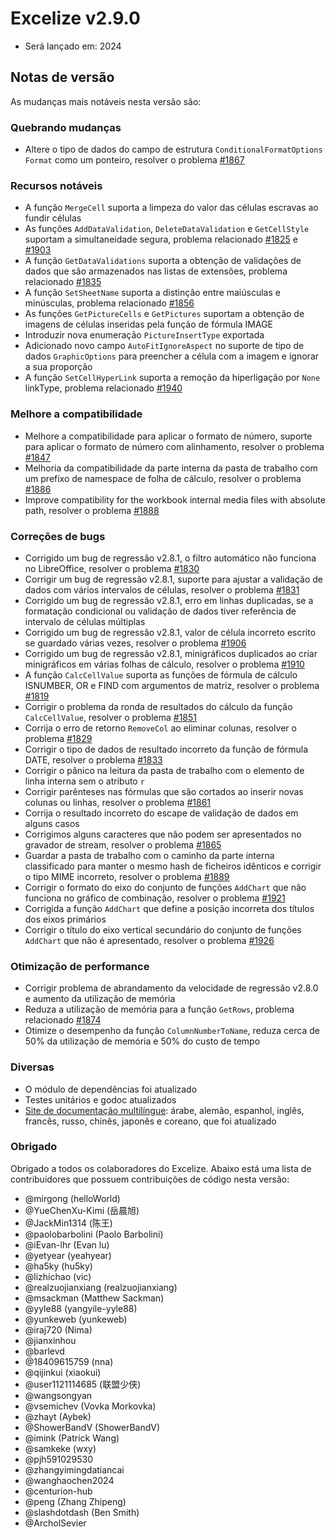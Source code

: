 # Excelize v2.9.0

* Será lançado em: 2024

## Notas de versão

As mudanças mais notáveis nesta versão são:

### Quebrando mudanças

* Altere o tipo de dados do campo de estrutura `ConditionalFormatOptions` `Format` como um ponteiro, resolver o problema [#1867](https://github.com/xuri/excelize/issues/1867)

### Recursos notáveis

* A função `MergeCell` suporta a limpeza do valor das células escravas ao fundir células
* As funções `AddDataValidation`, `DeleteDataValidation` e `GetCellStyle` suportam a simultaneidade segura, problema relacionado [#1825](https://github.com/xuri/excelize/issues/1825) e [#1903](https://github.com/xuri/excelize/issues/1903)
* A função `GetDataValidations` suporta a obtenção de validações de dados que são armazenados nas listas de extensões, problema relacionado [#1835](https://github.com/xuri/excelize/issues/1835)
* A função `SetSheetName` suporta a distinção entre maiúsculas e minúsculas, problema relacionado [#1856](https://github.com/xuri/excelize/issues/1856)
* As funções `GetPictureCells` e `GetPictures` suportam a obtenção de imagens de células inseridas pela função de fórmula IMAGE
* Introduzir nova enumeração `PictureInsertType` exportada
* Adicionado novo campo `AutoFitIgnoreAspect` no suporte de tipo de dados `GraphicOptions` para preencher a célula com a imagem e ignorar a sua proporção
* A função `SetCellHyperLink` suporta a remoção da hiperligação por `None` linkType, problema relacionado [#1940](https://github.com/xuri/excelize/issues/1940)

### Melhore a compatibilidade

* Melhore a compatibilidade para aplicar o formato de número, suporte para aplicar o formato de número com alinhamento, resolver o problema [#1847](https://github.com/xuri/excelize/issues/1847)
* Melhoria da compatibilidade da parte interna da pasta de trabalho com um prefixo de namespace de folha de cálculo, resolver o problema [#1886](https://github.com/xuri/excelize/issues/1886)
* Improve compatibility for the workbook internal media files with absolute path, resolver o problema [#1888](https://github.com/xuri/excelize/issues/1888)

### Correções de bugs

* Corrigido um bug de regressão v2.8.1, o filtro automático não funciona no LibreOffice, resolver o problema [#1830](https://github.com/xuri/excelize/issues/1830)
* Corrigir um bug de regressão v2.8.1, suporte para ajustar a validação de dados com vários intervalos de células, resolver o problema [#1831](https://github.com/xuri/excelize/issues/1831)
* Corrigido um bug de regressão v2.8.1, erro em linhas duplicadas, se a formatação condicional ou validação de dados tiver referência de intervalo de células múltiplas
* Corrigido um bug de regressão v2.8.1, valor de célula incorreto escrito se guardado várias vezes, resolver o problema [#1906](https://github.com/xuri/excelize/issues/1906)
* Corrigido um bug de regressão v2.8.1, minigráficos duplicados ao criar minigráficos em várias folhas de cálculo, resolver o problema [#1910](https://github.com/xuri/excelize/issues/1910)
* A função `CalcCellValue` suporta as funções de fórmula de cálculo ISNUMBER, OR e FIND com argumentos de matriz, resolver o problema [#1819](https://github.com/xuri/excelize/issues/1819)
* Corrigir o problema da ronda de resultados do cálculo da função `CalcCellValue`, resolver o problema [#1851](https://github.com/xuri/excelize/issues/1851)
* Corrija o erro de retorno `RemoveCol` ao eliminar colunas, resolver o problema [#1829](https://github.com/xuri/excelize/issues/1829)
* Corrigir o tipo de dados de resultado incorreto da função de fórmula DATE, resolver o problema [#1833](https://github.com/xuri/excelize/issues/1833)
* Corrigir o pânico na leitura da pasta de trabalho com o elemento de linha interna sem o atributo `r`
* Corrigir parênteses nas fórmulas que são cortados ao inserir novas colunas ou linhas, resolver o problema [#1861](https://github.com/xuri/excelize/issues/1861)
* Corrija o resultado incorreto do escape de validação de dados em alguns casos
* Corrigimos alguns caracteres que não podem ser apresentados no gravador de stream, resolver o problema [#1865](https://github.com/xuri/excelize/issues/1865)
* Guardar a pasta de trabalho com o caminho da parte interna classificado para manter o mesmo hash de ficheiros idênticos e corrigir o tipo MIME incorreto, resolver o problema [#1889](https://github.com/xuri/excelize/issues/1889)
* Corrigir o formato do eixo do conjunto de funções `AddChart` que não funciona no gráfico de combinação, resolver o problema [#1921](https://github.com/xuri/excelize/issues/1921)
* Corrigida a função `AddChart` que define a posição incorreta dos títulos dos eixos primários
* Corrigir o título do eixo vertical secundário do conjunto de funções `AddChart` que não é apresentado, resolver o problema [#1926](https://github.com/xuri/excelize/issues/1926)

### Otimização de performance

* Corrigir problema de abrandamento da velocidade de regressão v2.8.0 e aumento da utilização de memória
* Reduza a utilização de memória para a função `GetRows`, problema relacionado [#1874](https://github.com/xuri/excelize/issues/1874)
* Otimize o desempenho da função `ColumnNumberToName`, reduza cerca de 50% da utilização de memória e 50% do custo de tempo

### Diversas

* O módulo de dependências foi atualizado
* Testes unitários e godoc atualizados
* [Site de documentação multilíngue](https://xuri.me/excelize): árabe, alemão, espanhol, inglês, francês, russo, chinês, japonês e coreano, que foi atualizado

### Obrigado

Obrigado a todos os colaboradores do Excelize. Abaixo está uma lista de contribuidores que possuem contribuições de código nesta versão:

* @mirgong (helloWorld)
* @YueChenXu-Kimi (岳晨旭)
* @JackMin1314 (陈王)
* @paolobarbolini (Paolo Barbolini)
* @iEvan-lhr (Evan lu)
* @yetyear (yeahyear)
* @ha5ky (hu5ky)
* @lizhichao (vic)
* @realzuojianxiang (realzuojianxiang)
* @msackman (Matthew Sackman)
* @yyle88 (yangyile-yyle88)
* @yunkeweb (yunkeweb)
* @iraj720 (Nima)
* @jianxinhou
* @barlevd
* @18409615759 (nna)
* @qijinkui (xiaokui)
* @user1121114685 (联盟少侠)
* @wangsongyan
* @vsemichev (Vovka Morkovka)
* @zhayt (Aybek)
* @ShowerBandV (ShowerBandV)
* @imink (Patrick Wang)
* @samkeke (wxy)
* @pjh591029530
* @zhangyimingdatiancai
* @wanghaochen2024
* @centurion-hub
* @peng (Zhang Zhipeng)
* @slashdotdash (Ben Smith)
* @ArcholSevier
